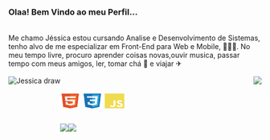 <!--
### Hi there 👋
**Jessica Lopes** is a ✨ _special_ ✨ repository because its `README.md` (this file) appears on your GitHub profile.

Here are some ideas to get you started:

- 🌱 Estou estudando Html,CSS e Javascripst
-->

### Olaa! Bem Vindo ao meu Perfil...
<div><br>
Me chamo Jéssica estou cursando Analise e Desenvolvimento de Sistemas, tenho alvo de me especializar em Front-End para Web e Mobile, 👨🏻‍💻.
No meu tempo livre, procuro aprender coisas novas,ouvir musica, passar tempo com meus amigos, ler, tomar chá 🍵 e viajar ✈
</div><br>
<div>
  <a href="https://github.com/jessicalopes2">
  <img height="180em" align="right" src="https://github-readme-stats.vercel.app/api/top-langs/?username=jessicalopes2&layout=compact&langs_count=7&theme=dracula"/>
  <img height="180em" align="left" alt="Jessica draw" src="https://user-images.githubusercontent.com/88450980/128292369-00306fa9-6a81-4ebb-9109-b91a2023d085.gif"/>
  </a><br>
</div>
<div style="display: inline_block"><br>
   <img align="center" alt="Rafa-HTML" height="30" width="40" src="https://raw.githubusercontent.com/devicons/devicon/master/icons/html5/html5-original.svg">
   <img align="center" alt="Rafa-CSS" height="30" width="40" src="https://raw.githubusercontent.com/devicons/devicon/master/icons/css3/css3-original.svg">
   <img align="center" alt="Rafa-Js" height="30" width="40" src="https://raw.githubusercontent.com/devicons/devicon/master/icons/javascript/javascript-plain.svg">
 </div>
 
   ##
     
 <div>
  <a href = "mailto:jessicatjlopes15@gmail.com"><img src="https://img.shields.io/badge/-Gmail-%23333?style=for-the-badge&logo=gmail&logoColor=red" target="_red/a>
  <a href="https://www.linkedin.com/in/jéssica-lopes-a929a6150" target="_blank"><img src="https://img.shields.io/badge/-LinkedIn-%230077B5?style=for-the-badge&logo=linkedin&logoColor=white" target="_blank"></a> 
 
 
 </div>
